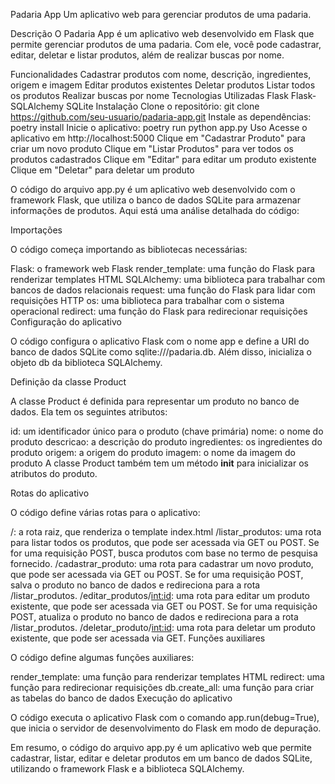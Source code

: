 Padaria App
Um aplicativo web para gerenciar produtos de uma padaria.

Descrição
O Padaria App é um aplicativo web desenvolvido em Flask que permite gerenciar produtos de uma padaria. Com ele, você pode cadastrar, editar, deletar e listar produtos, além de realizar buscas por nome.

Funcionalidades
Cadastrar produtos com nome, descrição, ingredientes, origem e imagem
Editar produtos existentes
Deletar produtos
Listar todos os produtos
Realizar buscas por nome
Tecnologias Utilizadas
Flask
Flask-SQLAlchemy
SQLite
Instalação
Clone o repositório: git clone https://github.com/seu-usuario/padaria-app.git
Instale as dependências: poetry install
Inicie o aplicativo: poetry run python app.py
Uso
Acesse o aplicativo em http://localhost:5000
Clique em "Cadastrar Produto" para criar um novo produto
Clique em "Listar Produtos" para ver todos os produtos cadastrados
Clique em "Editar" para editar um produto existente
Clique em "Deletar" para deletar um produto


O código do arquivo app.py é um aplicativo web desenvolvido com o framework Flask, que utiliza o banco de dados SQLite para armazenar informações de produtos. Aqui está uma análise detalhada do código:

Importações

O código começa importando as bibliotecas necessárias:

Flask: o framework web Flask
render_template: uma função do Flask para renderizar templates HTML
SQLAlchemy: uma biblioteca para trabalhar com bancos de dados relacionais
request: uma função do Flask para lidar com requisições HTTP
os: uma biblioteca para trabalhar com o sistema operacional
redirect: uma função do Flask para redirecionar requisições
Configuração do aplicativo

O código configura o aplicativo Flask com o nome app e define a URI do banco de dados SQLite como sqlite:///padaria.db. Além disso, inicializa o objeto db da biblioteca SQLAlchemy.

Definição da classe Product

A classe Product é definida para representar um produto no banco de dados. Ela tem os seguintes atributos:

id: um identificador único para o produto (chave primária)
nome: o nome do produto
descricao: a descrição do produto
ingredientes: os ingredientes do produto
origem: a origem do produto
imagem: o nome da imagem do produto
A classe Product também tem um método __init__ para inicializar os atributos do produto.

Rotas do aplicativo

O código define várias rotas para o aplicativo:

/: a rota raiz, que renderiza o template index.html
/listar_produtos: uma rota para listar todos os produtos, que pode ser acessada via GET ou POST. Se for uma requisição POST, busca produtos com base no termo de pesquisa fornecido.
/cadastrar_produto: uma rota para cadastrar um novo produto, que pode ser acessada via GET ou POST. Se for uma requisição POST, salva o produto no banco de dados e redireciona para a rota /listar_produtos.
/editar_produtos/<int:id>: uma rota para editar um produto existente, que pode ser acessada via GET ou POST. Se for uma requisição POST, atualiza o produto no banco de dados e redireciona para a rota /listar_produtos.
/deletar_produto/<int:id>: uma rota para deletar um produto existente, que pode ser acessada via GET.
Funções auxiliares

O código define algumas funções auxiliares:

render_template: uma função para renderizar templates HTML
redirect: uma função para redirecionar requisições
db.create_all: uma função para criar as tabelas do banco de dados
Execução do aplicativo

O código executa o aplicativo Flask com o comando app.run(debug=True), que inicia o servidor de desenvolvimento do Flask em modo de depuração.

Em resumo, o código do arquivo app.py é um aplicativo web que permite cadastrar, listar, editar e deletar produtos em um banco de dados SQLite, utilizando o framework Flask e a biblioteca SQLAlchemy.

